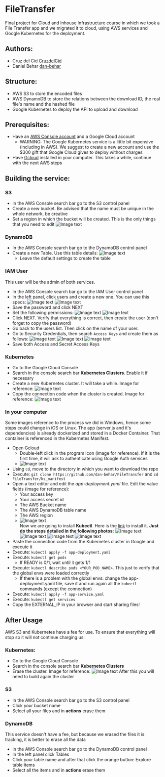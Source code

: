 # FileTransfer
Final project for Cloud and Inhouse Infrastructure course in which we took a File Transfer app and we migrated it to cloud, using AWS services and Google Kubernetes for the deployment.

## Authors: 
- Cruz del Cid [CruzdelCid](https://github.com/CruzdelCid)
- Daniel Behar [dan-behar](https://github.com/dan-behar)

## Structure:
* AWS S3 to store the encoded files
* AWS DynamoDB to store the relations between the download ID, the real file's name and the hashed file
* Google Kubernetes to deploy the API to upload and download

## Prerequisites:
- Have an [AWS Console account](https://github.com/CruzdelCid) and a Google Cloud account
  - WARNING: The Google Kubernetes service is a little bit expensive (including in AWS). We suggest to create a new account and use the $300 gift that Google Cloud gives to deploy without charges
- Have [Gcloud](https://cloud.google.com/sdk/docs/install) installed in your computer. This takes a while, continue with the next AWS steps

## Building the service:
### S3
- In the AWS Console search bar go to the S3 control panel
- Create a new bucket. Be advised that the name must be unique in the whole network, be creative
- Set a region in which the bucket will be created. This is the only things that you need to edit
![Image text](https://github.com/dan-behar/FileTransfer/blob/main/images/s31.png)

### DynamoDB
- In the AWS Console search bar go to the DynamoDB control panel
- Create a new Table. Use this table details:
![Image text](https://github.com/dan-behar/FileTransfer/blob/main/images/Dyn1.png)
  - Leave the default settings to create the table 

### IAM User
This user will be the admin of both services.
- In the AWS Console search bar go to the IAM User control panel
- In the left panel, click users and create a new one. You can use this specs:
![Image text](https://github.com/dan-behar/FileTransfer/blob/main/images/IAM1.png)
![Image text](https://github.com/dan-behar/FileTransfer/blob/main/images/IAM2.png)
- Save the password and click NEXT
- Set the following permissions:
![Image text](https://github.com/dan-behar/FileTransfer/blob/main/images/IAM3.png)
![Image text](https://github.com/dan-behar/FileTransfer/blob/main/images/IAM4.png)
- Click NEXT. Verify that everything is correct, then create the user (don't forget to copy the password)
- Go back to the users list. Then click on the name of your user.
- Go to Security Credentials, then search `Access Keys` and create them as follows:
![Image text](https://github.com/dan-behar/FileTransfer/blob/main/images/IAM5.png)
![Image text](https://github.com/dan-behar/FileTransfer/blob/main/images/IAM6.png)
![Image text](https://github.com/dan-behar/FileTransfer/blob/main/images/IAM7.png)
- Save both Access and Secret Access Keys

### Kubernetes
- Go to the Google Cloud Console
- Search in the console search bar **Kubernetes Clusters**. Enable it if necessary
- Create a new Kubernetes cluster. It will take a while. Image for reference:
![Image text](https://github.com/dan-behar/FileTransfer/blob/main/images/Kub1.png)
- Copy the connection code when the cluster is created. Image for reference:
![Image text](https://github.com/dan-behar/FileTransfer/blob/main/images/Kub2.png)

### In your computer
Some images reference to the process we did in Windows, hence some steps could change in iOS or Linux.
The app (server.js and it's dependencies) is already dockerized and stored in a Docker Container. That container is referenced in the Kubernetes Manifest.
- Open Gcloud
  - Double-left click in the program Icon (image for reference). If it is the first time, it will ask to authenticate using Google Auth services
  - ![Image text](https://github.com/dan-behar/FileTransfer/blob/main/images/Cod2.png)
- Using `cd`, move to the directory in which you want to download the repo
- Execute: `git clone https://github.com/dan-behar/FileTransfer` and `cd FileTransfer/ks_manifest`
- Open a text editor and edit the *app-deployment.yaml* file. Edit the value fields (image for reference):
  - Your access key
  - Your access secret id
  - The AWS Bucket name
  - The AWS DynamoDB table name
  - The AWS region
  - ![Image text](https://github.com/dan-behar/FileTransfer/blob/main/images/Cod1.png)<br>
Now we are going to install **Kubectl**. Here is the [link](https://cloud.google.com/kubernetes-engine/docs/how-to/cluster-access-for-kubectl#install_kubectl) to install it. **Just do the steps detailed in the following photos:**
![Image text](https://github.com/dan-behar/FileTransfer/blob/main/images/Cod3.png)
![Image text](https://github.com/dan-behar/FileTransfer/blob/main/images/Cod4.png)
![Image text](https://github.com/dan-behar/FileTransfer/blob/main/images/Cod5.png)
![Image text](https://github.com/dan-behar/FileTransfer/blob/main/images/Cod6.png)
- Paste the connection code from the Kubernetes cluster in Google and execute it
- Execute: `kubectl apply -f app-deployment.yaml`
- Execute: `kubectl get pods`
  - If READY is 0/1, wait until it gets 1/1
- Execute: `kubectl describe pods <YOUR_POD_NAME>`. This just to verify that the global envs were loaded correctly
  - If there is a problem with the global envs: change the app-deployment.yaml file, save it and run again all the `kubectl` commands (except the connection) 
- Execute: `kubectl apply -f app-service.yaml`
- Execute: `kubectl get services`
- Copy the EXTERNAL_IP in your browser and start sharing files!

## After Usage
AWS S3 and Kubernetes have a fee for use. To ensure that everything will stop so it will not continue charging us:
### Kubernetes:
- Go to the Google Cloud Console
- Search in the console search bar **Kubernetes Clusters**
- Erase the cluster. Image for reference:
![Image text](https://github.com/dan-behar/FileTransfer/blob/main/images/Kub3.png)
After this you will need to build again the cluster

### S3
- In the AWS Console search bar go to the S3 control panel
- Click your bucket name
- Select all your files and in **actions** erase them

### DynamoDB
This service doesn't have a fee, but because we erased the files it is tracking, it is better to erase all the data
- In the AWS Console search bar go to the DynamoDB control panel
- In the left panel click Tables
- Click your table name and after that click the orange button: Explore table items
- Select all the items and in **actions** erase them
